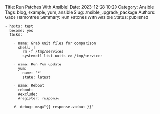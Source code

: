 Title: Run Patches With Ansible!
Date: 2023-12-28 10:20
Category: Ansible
Tags: blog, example, yum, ansible
Slug: ansible_upgrade_package
Authors: Gabe Hamontree
Summary: Run Patches With Ansible
Status: published

```
- hosts: test
  become: yes
  tasks:

    - name: Grab unit files for comparison
      shell: | 
        rm -f /tmp/services
        systemctl list-units >> /tmp/services

    - name: Run Yum update
      yum:
        name: '*'
        state: latest

    - name: Reboot
      reboot:
      #exclude:
      #register: response

    #- debug: msg="{{ response.stdout }}"
```